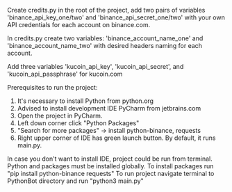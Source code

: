 Create credits.py in the root of the project, add two pairs of variables 'binance_api_key_one/two' and 'binance_api_secret_one/two' with your own API credentials for each account on binance.com.

In credits.py create two variables: 'binance_account_name_one' and 'binance_account_name_two' with desired headers naming for each account. 

Add three variables 'kucoin_api_key', 'kucoin_api_secret', and
'kucoin_api_passphrase' for kucoin.com

Prerequisites to run the project:
1) It's necessary to install Python from python.org
2) Advised to install development IDE PyCharm from jetbrains.com
3) Open the project in PyCharm.
4) Left down corner click "Python Packages"
5) "Search for more packages" -> install python-binance, requests
6) Right upper corner of IDE has green launch button. By default, it runs main.py.

In case you don't want to install IDE, project could be run from terminal.
Python and packages must be installed globally.
To install packages run "pip install python-binance requests"
To run project navigate terminal to PythonBot directory
and run "python3 main.py"
